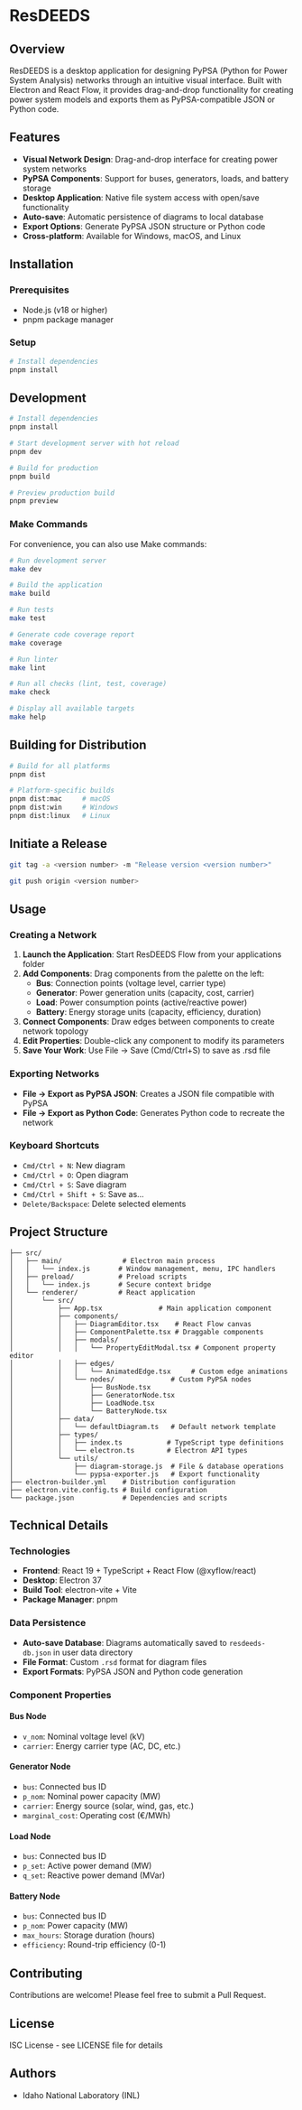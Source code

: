 # ResDEEDS

## Overview

ResDEEDS is a desktop application for designing PyPSA (Python for Power System Analysis) networks through an intuitive visual interface. Built with Electron and React Flow, it provides drag-and-drop functionality for creating power system models and exports them as PyPSA-compatible JSON or Python code.

## Features

- **Visual Network Design**: Drag-and-drop interface for creating power system networks
- **PyPSA Components**: Support for buses, generators, loads, and battery storage
- **Desktop Application**: Native file system access with open/save functionality
- **Auto-save**: Automatic persistence of diagrams to local database
- **Export Options**: Generate PyPSA JSON structure or Python code
- **Cross-platform**: Available for Windows, macOS, and Linux

## Installation

### Prerequisites
- Node.js (v18 or higher)
- pnpm package manager

### Setup
```bash
# Install dependencies
pnpm install
```

## Development

```bash
# Install dependencies
pnpm install

# Start development server with hot reload
pnpm dev

# Build for production
pnpm build

# Preview production build
pnpm preview
```

### Make Commands

For convenience, you can also use Make commands:

```bash
# Run development server
make dev

# Build the application
make build

# Run tests
make test

# Generate code coverage report
make coverage

# Run linter
make lint

# Run all checks (lint, test, coverage)
make check

# Display all available targets
make help
```

## Building for Distribution

```bash
# Build for all platforms
pnpm dist

# Platform-specific builds
pnpm dist:mac     # macOS
pnpm dist:win     # Windows
pnpm dist:linux   # Linux
```

## Initiate a Release

```bash
git tag -a <version number> -m "Release version <version number>"

git push origin <version number>
```

## Usage

### Creating a Network

1. **Launch the Application**: Start ResDEEDS Flow from your applications folder
2. **Add Components**: Drag components from the palette on the left:
   - **Bus**: Connection points (voltage level, carrier type)
   - **Generator**: Power generation units (capacity, cost, carrier)
   - **Load**: Power consumption points (active/reactive power)
   - **Battery**: Energy storage units (capacity, efficiency, duration)
3. **Connect Components**: Draw edges between components to create network topology
4. **Edit Properties**: Double-click any component to modify its parameters
5. **Save Your Work**: Use File → Save (Cmd/Ctrl+S) to save as .rsd file

### Exporting Networks

- **File → Export as PyPSA JSON**: Creates a JSON file compatible with PyPSA
- **File → Export as Python Code**: Generates Python code to recreate the network

### Keyboard Shortcuts

- `Cmd/Ctrl + N`: New diagram
- `Cmd/Ctrl + O`: Open diagram
- `Cmd/Ctrl + S`: Save diagram
- `Cmd/Ctrl + Shift + S`: Save as...
- `Delete/Backspace`: Delete selected elements

## Project Structure

```
├── src/
│   ├── main/               # Electron main process
│   │   └── index.js       # Window management, menu, IPC handlers
│   ├── preload/           # Preload scripts
│   │   └── index.js       # Secure context bridge
│   └── renderer/          # React application
│       └── src/
│           ├── App.tsx              # Main application component
│           ├── components/          
│           │   ├── DiagramEditor.tsx    # React Flow canvas
│           │   ├── ComponentPalette.tsx # Draggable components
│           │   ├── modals/
│           │   │   └── PropertyEditModal.tsx # Component property editor
│           │   ├── edges/
│           │   │   └── AnimatedEdge.tsx     # Custom edge animations
│           │   └── nodes/              # Custom PyPSA nodes
│           │       ├── BusNode.tsx
│           │       ├── GeneratorNode.tsx
│           │       ├── LoadNode.tsx
│           │       └── BatteryNode.tsx
│           ├── data/
│           │   └── defaultDiagram.ts   # Default network template
│           ├── types/
│           │   ├── index.ts           # TypeScript type definitions
│           │   └── electron.ts        # Electron API types
│           └── utils/
│               ├── diagram-storage.js  # File & database operations
│               └── pypsa-exporter.js   # Export functionality
├── electron-builder.yml    # Distribution configuration
├── electron.vite.config.ts # Build configuration
└── package.json            # Dependencies and scripts
```

## Technical Details

### Technologies
- **Frontend**: React 19 + TypeScript + React Flow (@xyflow/react)
- **Desktop**: Electron 37
- **Build Tool**: electron-vite + Vite
- **Package Manager**: pnpm

### Data Persistence
- **Auto-save Database**: Diagrams automatically saved to `resdeeds-db.json` in user data directory
- **File Format**: Custom `.rsd` format for diagram files
- **Export Formats**: PyPSA JSON and Python code generation

### Component Properties

#### Bus Node
- `v_nom`: Nominal voltage level (kV)
- `carrier`: Energy carrier type (AC, DC, etc.)

#### Generator Node
- `bus`: Connected bus ID
- `p_nom`: Nominal power capacity (MW)
- `carrier`: Energy source (solar, wind, gas, etc.)
- `marginal_cost`: Operating cost (€/MWh)

#### Load Node
- `bus`: Connected bus ID
- `p_set`: Active power demand (MW)
- `q_set`: Reactive power demand (MVar)

#### Battery Node
- `bus`: Connected bus ID
- `p_nom`: Power capacity (MW)
- `max_hours`: Storage duration (hours)
- `efficiency`: Round-trip efficiency (0-1)

## Contributing

Contributions are welcome! Please feel free to submit a Pull Request.

## License

ISC License - see LICENSE file for details

## Authors

- Idaho National Laboratory (INL)
